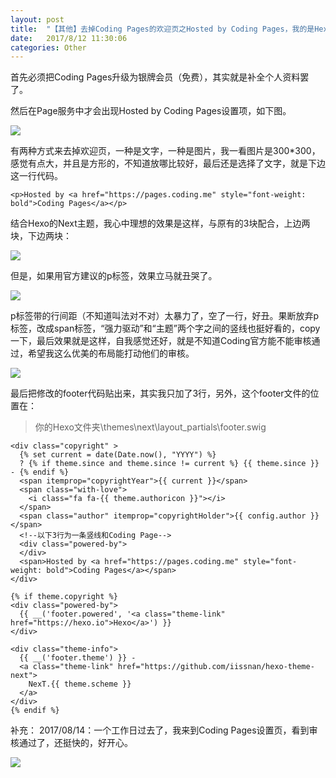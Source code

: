 ```yaml
---
layout: post
title:  "【其他】去掉Coding Pages的欢迎页之Hosted by Coding Pages，我的是Hexo的Next主题"
date:   2017/8/12 11:30:06
categories: Other
---
```

首先必须把Coding Pages升级为银牌会员（免费），其实就是补全个人资料罢了。

然后在Page服务中才会出现Hosted by Coding Pages设置项，如下图。

![](http://upload-images.jianshu.io/upload_images/782269-21aebab627ea9e08.jpg?imageMogr2/auto-orient/strip%7CimageView2/2/w/1240)

有两种方式来去掉欢迎页，一种是文字，一种是图片，我一看图片是300*300，感觉有点大，并且是方形的，不知道放哪比较好，最后还是选择了文字，就是下边这一行代码。

```
<p>Hosted by <a href="https://pages.coding.me" style="font-weight: bold">Coding Pages</a></p>
```
结合Hexo的Next主题，我心中理想的效果是这样，与原有的3块配合，上边两块，下边两块：

![](http://upload-images.jianshu.io/upload_images/782269-8828915a3c85b63b.jpg?imageMogr2/auto-orient/strip%7CimageView2/2/w/1240)

但是，如果用官方建议的p标签，效果立马就丑哭了。

![](http://upload-images.jianshu.io/upload_images/782269-195b14b3d7b2a317.jpg?imageMogr2/auto-orient/strip%7CimageView2/2/w/1240)

p标签带的行间距（不知道叫法对不对）太暴力了，空了一行，好丑。果断放弃p标签，改成span标签，“强力驱动”和“主题”两个字之间的竖线也挺好看的，copy一下，最后效果就是这样，自我感觉还好，就是不知道Coding官方能不能审核通过，希望我这么优美的布局能打动他们的审核。

![](http://upload-images.jianshu.io/upload_images/782269-61ffd300da333f65.jpg?imageMogr2/auto-orient/strip%7CimageView2/2/w/1240)

最后把修改的footer代码贴出来，其实我只加了3行，另外，这个footer文件的位置在：

> 你的Hexo文件夹\themes\next\layout\_partials\footer.swig

```
<div class="copyright" >
  {% set current = date(Date.now(), "YYYY") %}
  ? {% if theme.since and theme.since != current %} {{ theme.since }} - {% endif %}
  <span itemprop="copyrightYear">{{ current }}</span>
  <span class="with-love">
    <i class="fa fa-{{ theme.authoricon }}"></i>
  </span>
  <span class="author" itemprop="copyrightHolder">{{ config.author }}</span>
  <!--以下3行为一条竖线和Coding Page-->
  <div class="powered-by">  
  </div>
  <span>Hosted by <a href="https://pages.coding.me" style="font-weight: bold">Coding Pages</a></span>
</div>

{% if theme.copyright %}
<div class="powered-by">
  {{ __('footer.powered', '<a class="theme-link" href="https://hexo.io">Hexo</a>') }}
</div>

<div class="theme-info">
  {{ __('footer.theme') }} -
  <a class="theme-link" href="https://github.com/iissnan/hexo-theme-next">
    NexT.{{ theme.scheme }}
  </a>
</div>
{% endif %}
```

补充：
2017/08/14：一个工作日过去了，我来到Coding Pages设置页，看到审核通过了，还挺快的，好开心。

![](http://upload-images.jianshu.io/upload_images/782269-f21be3393bf0caa1.png?imageMogr2/auto-orient/strip%7CimageView2/2/w/1240)
